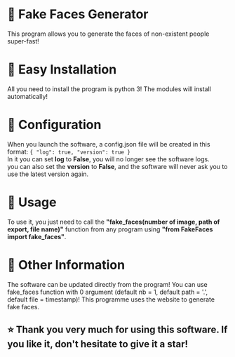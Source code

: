 # 🎀 Fake Faces Generator
This program allows you to generate the faces of non-existent people super-fast!

# 🔧 Easy Installation 
All you need to install the program is python 3! 
The modules will install automatically!

# 💎 Configuration
When you launch the software, a config.json file will be created in this format:
`{
    "log": true,
    "version": true
}`\
In it you can set **log** to **False**, you will no longer see the software logs.\
you can also set the **version** to **False**, and the software will never ask you to use the latest version again.

# 🎈 Usage
To use it, you just need to call the **"fake_faces(number of image, path of export, file name)"** function from any program using **"from FakeFaces import fake_faces"**.

# 📜 Other Information
The software can be updated directly from the program!
You can use fake_faces function with 0 argument (default nb = 1, default path = '.', default file = timestamp)!
This programme uses the [](https://thispersondoesnotexist.com/) website to generate fake faces.


## ⭐ Thank you very much for using this software. If you like it, don't hesitate to give it a star!
